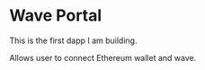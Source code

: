# Wave Portal

This is the first dapp I am building.

Allows user to connect Ethereum wallet and wave.
